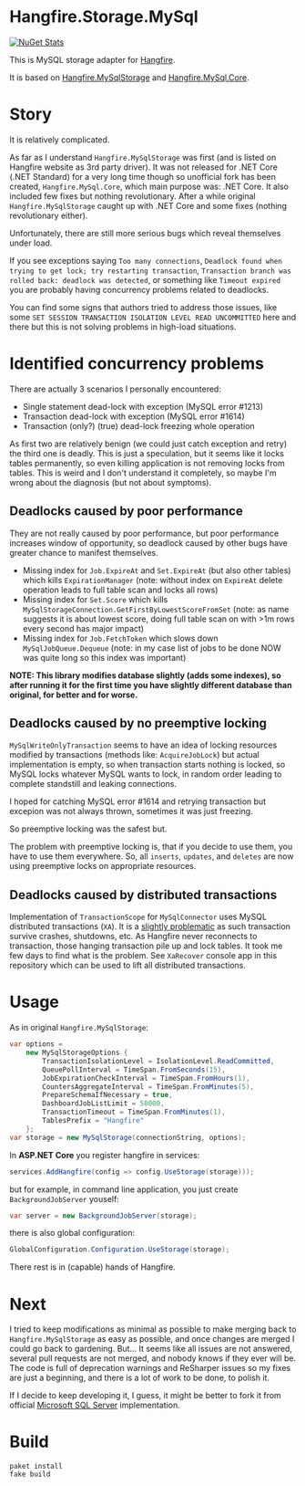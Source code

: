 # Hangfire.Storage.MySql

[![NuGet Stats](https://img.shields.io/nuget/v/Hangfire.Storage.MySql.svg)](https://www.nuget.org/packages/Hangfire.Storage.MySql)

This is MySQL storage adapter for [Hangfire](https://www.hangfire.io/).

It is based on [Hangfire.MySqlStorage](https://github.com/arnoldasgudas/Hangfire.MySqlStorage) 
and [Hangfire.MySql.Core](https://github.com/stulzq/Hangfire.MySql.Core). 

# Story

It is relatively complicated.

As far as I understand `Hangfire.MySqlStorage` was first (and is listed on Hangfire website as 3rd party driver). It
was not released for .NET Core (.NET Standard) for a very long time though so unofficial fork has been created, 
`Hangfire.MySql.Core`, which main purpose was: .NET Core. It also included few fixes but nothing revolutionary.
After a while original `Hangfire.MySqlStorage` caught up with .NET Core and some fixes (nothing revolutionary either). 

Unfortunately, there are still more serious bugs which reveal themselves under load.

If you see exceptions saying `Too many connections`, `Deadlock found when trying to get lock; try restarting transaction`,
`Transaction branch was rolled back: deadlock was detected`, or something like `Timeout expired` you are probably having 
concurrency problems related to deadlocks.

You can find some signs that authors tried to address those issues, like some 
`SET SESSION TRANSACTION ISOLATION LEVEL READ UNCOMMITTED` here and there but this is not solving problems in high-load
situations.

# Identified concurrency problems

There are actually 3 scenarios I personally encountered:
* Single statement dead-lock with exception (MySQL error #1213)
* Transaction dead-lock with exception (MySQL error #1614)
* Transaction (only?) (true) dead-lock freezing whole operation   

As first two are relatively benign (we could just catch exception and retry) the third one is deadly.
This is just a speculation, but it seems like it locks tables permanently, so even killing application is not removing 
locks from tables. This is weird and I don't understand it completely, so maybe I'm wrong about the diagnosis (but not 
about symptoms).

## Deadlocks caused by poor performance

They are not really caused by poor performance, but poor performance increases window of opportunity, so deadlock 
caused by other bugs have greater chance to manifest themselves.   

* Missing index for `Job.ExpireAt` and `Set.ExpireAt` (but also other tables) which kills `ExpirationManager` 
    (note: without index on `ExpireAt` delete operation leads to full table scan and locks all rows)
* Missing index for `Set.Score` which kills `MySqlStorageConnection.GetFirstByLowestScoreFromSet` (note: as name 
    suggests it is about lowest score, doing full table scan on with >1m rows every second has major impact)
* Missing index for `Job.FetchToken` which slows down `MySqlJobQueue.Dequeue` (note: in my case list of jobs 
    to be done NOW was quite long so this index was important)
    
**NOTE: This library modifies database slightly (adds some indexes), so after running it for the first time
you have slightly different database than original, for better and for worse.**
    
## Deadlocks caused by no preemptive locking

`MySqlWriteOnlyTransaction` seems to have an idea of locking resources modified by transactions 
(methods like: `AcquireJobLock`) but actual implementation is empty, so when transaction starts
nothing is locked, so MySQL locks whatever MySQL wants to lock, in random order leading to complete standstill 
and leaking connections.

I hoped for catching MySQL error #1614 and retrying transaction but excepion was not always thrown,
sometimes it was just freezing.

So preemptive locking was the safest but.

The problem with preemptive locking is, that if you decide to use them, you have to use them everywhere.
So, all `inserts`, `updates`, and `deletes` are now using preemptive locks on appropriate resources.

## Deadlocks caused by distributed transactions

Implementation of `TransactionScope` for `MySqlConnector` uses MySQL distributed transactions (`XA`). It is a 
[slightly problematic](https://github.com/mysql-net/MySqlConnector/issues/254) as such transaction survive crashes,
shutdowns, etc. As Hangfire never reconnects to transaction, those hanging transaction pile up and lock tables.
It took me few days to find what is the problem. 
See `XaRecover` console app in this repository which can be used to lift all distributed transactions.

# Usage

As in original `Hangfire.MySqlStorage`:

```c#
var options =
    new MySqlStorageOptions {
        TransactionIsolationLevel = IsolationLevel.ReadCommitted,
        QueuePollInterval = TimeSpan.FromSeconds(15),
        JobExpirationCheckInterval = TimeSpan.FromHours(1),
        CountersAggregateInterval = TimeSpan.FromMinutes(5),
        PrepareSchemaIfNecessary = true,
        DashboardJobListLimit = 50000,
        TransactionTimeout = TimeSpan.FromMinutes(1),
        TablesPrefix = "Hangfire"
    };
var storage = new MySqlStorage(connectionString, options);
```

In **ASP.NET Core** you register hangfire in services:

```c#
services.AddHangfire(config => config.UseStorage(storage)));
```

but for example, in command line application, you just create `BackgroundJobServer` youself:

```c#
var server = new BackgroundJobServer(storage);
```

there is also global configuration:

```c#
GlobalConfiguration.Configuration.UseStorage(storage);
```

There rest is in (capable) hands of Hangfire.

# Next

I tried to keep modifications as minimal as possible to make merging back to `Hangfire.MySqlStorage` 
as easy as possible, and once changes are merged I could go back to gardening.
But... It seems like all issues are not answered, several pull requests are not merged, and nobody knows
if they ever will be. The code is full of deprecation warnings and ReSharper issues so my fixes are just a beginning,
and there is a lot of work to be done, to polish it.  

If I decide to keep developing it, I guess, it might be better to fork it from official 
[Microsoft SQL Server](https://github.com/HangfireIO/Hangfire) implementation.

# Build

```shell
paket install
fake build
```
